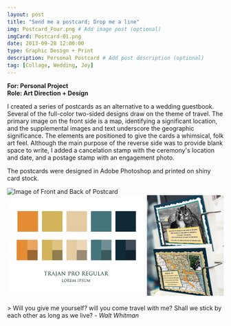 ```yaml
---
layout: post
title: "Send me a postcard; Drop me a line"
img: Postcard_Four.png # Add image post (optional)
imgCard: Postcard-01.png 
date: 2013-09-28 12:00:00
type: Graphic Design + Print
description: Personal Postcard # Add post description (optional)
tag: [Collage, Wedding, Joy]
---
```

<b>For: Personal Project</b><br/>
<b>Role: Art Direction + Design</b>

I created a series of postcards as an alternative to a wedding guestbook. Several of the full-color two-sided designs draw on the theme of travel. The primary image on the front side is a map, identifying a significant location, and the supplemental images and text underscore the geographic significance. The elements are positioned to give the cards a whimsical, folk art feel.  Although the main purpose of the reverse side was to provide blank space to write, I added a cancelation stamp with the ceremony's location and date, and a postage stamp with an engagement photo.

The postcards were designed in Adobe Photoshop and printed on shiny card stock. 

<div class="post_image_addl">
    <img src="/assets/img/Postcard.png" alt="Image of Front and Back of Postcard">
</div>
<div class="post_image_addl">
    <img src="/assets/img/Postcard_Full.png" alt="Image of Postcards on a rack">
</div>

<br/>
> Will you give me yourself? will you come travel with me? Shall we stick by each other as long as we live? <cite>- Walt Whitman</cite>